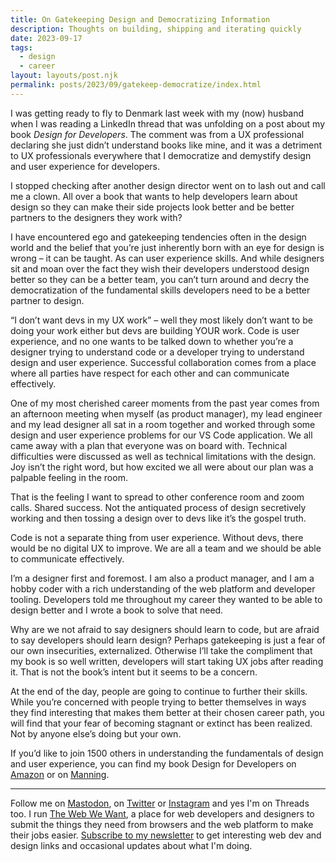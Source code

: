 ```yaml
---
title: On Gatekeeping Design and Democratizing Information 
description: Thoughts on building, shipping and iterating quickly
date: 2023-09-17
tags:
  - design
  - career
layout: layouts/post.njk
permalink: posts/2023/09/gatekeep-democratize/index.html
---
```



I was getting ready to fly to Denmark last week with my (now) husband when I was reading a LinkedIn thread that was unfolding on a post about my book *Design for Developers*. The comment was from a UX professional declaring she just didn’t understand books like mine, and it was a detriment to UX professionals everywhere that I democratize and demystify design and user experience for developers. 

I stopped checking after another design director went on to lash out and call me a clown. All over a book that wants to help developers learn about design so they can make their side projects look better and be better partners to the designers they work with? 

I have encountered ego and gatekeeping tendencies often in the design world and the belief that you’re just inherently born with an eye for design is wrong – it can be taught. As can user experience skills. And while designers sit and moan over the fact they wish their developers understood design better so they can be a better team, you can’t turn around and decry the democratization of the fundamental skills developers need to be a better partner to design. 

“I don’t want devs in my UX work” – well they most likely don’t want to be doing your work either but devs are building YOUR work. Code is user experience, and no one wants to be talked down to whether you’re a designer trying to understand code or a developer trying to understand design and user experience. Successful collaboration comes from a place where all parties have respect for each other and can communicate effectively. 

One of my most cherished career moments from the past year comes from an afternoon meeting when myself (as product manager), my lead engineer and my lead designer all sat in a room together and worked through some design and user experience problems for our VS Code application. We all came away with a plan that everyone was on board with. Technical difficulties were discussed as well as technical limitations with the design. Joy isn’t the right word, but how excited we all were about our plan was a palpable feeling in the room. 

That is the feeling I want to spread to other conference room and zoom calls. Shared success.  Not the antiquated process of design secretively working and then tossing a design over to devs like it’s the gospel truth. 

Code is not a separate thing from user experience. Without devs, there would be no digital UX to improve. We are all a team and we should be able to communicate effectively. 

I’m a designer first and foremost. I am also a product manager, and I am a hobby coder with a rich understanding of the web platform and developer tooling. Developers told me throughout my career they wanted to be able to design better and I wrote a book to solve that need. 

Why are we not afraid to say designers should learn to code, but are afraid to say developers should learn design? Perhaps gatekeeping is just a fear of our own insecurities, externalized. Otherwise I’ll take the compliment that my book is so well written, developers will start taking UX jobs after reading it. That is not the book’s intent but it seems to be a concern. 

At the end of the day, people are going to continue to further their skills. While you’re concerned with people trying to better themselves in ways they find interesting that makes them better at their chosen career path, you will find that your fear of becoming stagnant or extinct has been realized. Not by anyone else’s doing but your own. 

If you’d like to join 1500 others in understanding the fundamentals of design and user experience, you can find my book Design for Developers on [Amazon](https://amzn.to/3Pnyxa5) or on [Manning](https://www.manning.com/books/design-for-developers?utm_source=stimac&utm_medium=affiliate&utm_campaign=book_stimac_design_4_19_22&a_aid=stimac&a_bid=5f6ba095&experiment=A).


---

Follow me on [Mastodon](https://toot.cafe/@seaotta), on [Twitter](https://twitter.com/seaotta) or [Instagram](https://instagram.com) and yes I'm on Threads too. I run [The Web We Want](https://webwewant.fyi), a place for web developers and designers to submit the things they need from browsers and the web platform to make their jobs easier. [Subscribe to my newsletter](https://webwitchweekly.beehiiv.com/) to get interesting web dev and design links and occasional updates about what I'm doing.